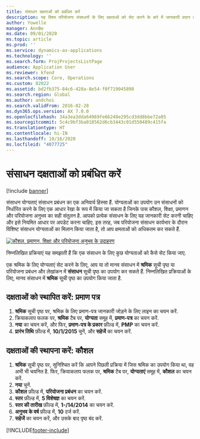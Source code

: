 ```yaml
---
title: संसाधन दक्षताओं को प्रबंधित करें
description: यह विषय परियोजना संसाधनों के लिए दक्षताओं को सेट करने के बारे में जानकारी प्रदान करता है.
author: Yowelle
manager: AnnBe
ms.date: 09/01/2020
ms.topic: article
ms.prod: ''
ms.service: dynamics-ax-applications
ms.technology: ''
ms.search.form: ProjProjectsListPage
audience: Application User
ms.reviewer: kfend
ms.search.scope: Core, Operations
ms.custom: 82022
ms.assetid: bd2fb375-84c6-428a-8e54-f0f719045898
ms.search.region: Global
ms.author: andchoi
ms.search.validFrom: 2016-02-28
ms.dyn365.ops.version: AX 7.0.0
ms.openlocfilehash: 34a3ea3dda64969fe66248e295cd3dd8bbe72a05
ms.sourcegitcommit: 5c4c9bf3ba018562d6cb3443c01d550489c415fa
ms.translationtype: HT
ms.contentlocale: hi-IN
ms.lasthandoff: 10/16/2020
ms.locfileid: "4077725"
---
```

# <a name="manage-resource-competencies"></a>संसाधन दक्षताओं को प्रबंधित करें

[!include [banner](../includes/banner.md)]

संसाधन योग्यताएं संसाधन प्रबंधन का एक अनिवार्य हिस्सा हैं. योग्यताओं का उपयोग उन संसाधनों को निर्धारित करने के लिए एक आधार रेखा के रूप में किया जा सकता है जिनके पास कौशल, शिक्षा, प्रमाणन और परियोजना अनुभव का सही संतुलन है. आपको प्रत्येक संसाधन के लिए यह जानकारी सेट करनी चाहिए और इसे नियमित आधार पर अपडेट करना चाहिए. इस तरह, जब परियोजना संसाधन कार्यभार के दौरान विशिष्ट संसाधन योग्यताओं का मिलान किया जाता है, तो आप क्षमताओं को अधिकतम कर सकते हैं.

[![कौशल, प्रमाणन, शिक्षा और परियोजना अनुभव के उदाहरण](./media/projectresourcing06-1024x383.jpg)](./media/projectresourcing06.jpg)

निम्नलिखित प्रक्रियाएं यह समझाती हैं कि एक संसाधन के लिए कुछ योग्यताओं को कैसे सेट किया जाए.

एक श्रमिक के लिए योग्यताएं सेट करने के लिए, आप या तो मानव संसाधन में **श्रमिक** सूची पृष्ठ या परियोजना प्रबंधन और लेखांकन में **संसाधन** सूची पृष्ठ का उपयोग कर सकते हैं. निम्नलिखित प्रक्रियाओं के लिए, मानव संसाधन में **श्रमिक** सूची पृष्ठ का उपयोग किया जाता है.

## <a name="set-up-competencies-certificates"></a>दक्षताओं को स्थापित करें: प्रमाण पत्र

1. **श्रमिक** सूची पृष्ठ पर, श्रमिक के लिए प्रमाण-पत्र जानकारी जोड़ने के लिए लाइन का चयन करें.
2. क्रियाकलाप फलक पर, **श्रमिक** टैब पर, **योग्यता** समूह में, **प्रमाण-पत्र** का चयन करें.
3. **नया** का चयन करें, और फिर, **प्रमाण-पत्र के प्रकार** फ़ील्ड में, **PMP** का चयन करें.
4. **प्रारंभ तिथि** फ़ील्ड में, **10/1/2015** चुनें, और **सहेजें** का चयन करें.

## <a name="set-up-competencies-skills"></a>दक्षताओं की स्थापना करें: कौशल

1. **श्रमिक** सूची पृष्ठ पर, सुनिश्चित करें कि आपने पिछली प्रक्रिया में जिस श्रमिक का उपयोग किया था, वह अभी भी चयनित है. फिर, क्रियाकलाप फलक पर, **श्रमिक** टैब पर, **योग्यताएं** समूह में, **कौशल** का चयन करें.
2. **नया** चुनें.
3. **कौशल** फ़ील्ड में, **परियोजना प्रबंधन** का चयन करें.
4. **स्तर** फ़ील्ड में, **5 विशेषज्ञ** का चयन करें.
5. **स्तर की तारीख** फ़ील्ड में, **1-/14/2014** का चयन करें.
6. **अनुभव के वर्ष** फ़ील्ड में, **10** दर्ज करें.
7. **सहेजें** का चयन करें, और उसके बाद पृष्ठ बंद करें.


[!INCLUDE[footer-include](../includes/footer-banner.md)]